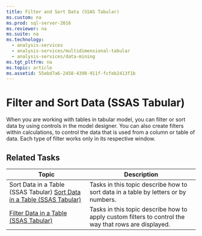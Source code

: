 ```yaml
---
title: Filter and Sort Data (SSAS Tabular)
ms.custom: na
ms.prod: sql-server-2016
ms.reviewer: na
ms.suite: na
ms.technology: 
  - analysis-services
  - analysis-services/multidimensional-tabular
  - analysis-services/data-mining
ms.tgt_pltfrm: na
ms.topic: article
ms.assetid: 55ebd7a6-2458-4398-911f-fcfeb2413f1b
---
```

# Filter and Sort Data (SSAS Tabular)
  When you are working with tables in tabular model, you can filter or sort data by using controls in the model designer. You can also create filters within calculations, to control the data that is used from a column or table of data. Each type of filter works only in its respective window.  
  
## Related Tasks  
  
|Topic|Description|  
|-----------|-----------------|  
|Sort Data in a Table \(SSAS Tabular\) [Sort Data in a Table &#40;SSAS Tabular&#41;](../../Topics/TopicNameContainA/Sort-Data-in-a-Table--SSAS-Tabular-.md)|Tasks in this topic describe how to sort data in a table by letters or by numbers.|  
|[Filter Data in a Table &#40;SSAS Tabular&#41;](../../Topics/TopicNameContainA/Filter-Data-in-a-Table--SSAS-Tabular-.md)|Tasks in this topic describe how to apply custom filters to control the way that rows are displayed.|  
  
  